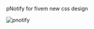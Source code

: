 pNotify for fivem
new css design

![pnotify](https://user-images.githubusercontent.com/99654331/210312465-dba68247-1660-4ed3-85c4-3a824e59284b.PNG)
